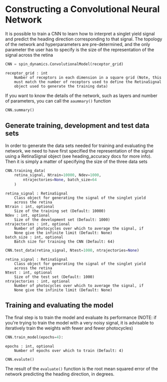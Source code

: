 # Constructing a Convolutional Neural Network
It is possible to train a CNN to learn how to interpret a singlet yield signal and predict the heading direction corresponding to that signal. The topology of the network and hyperparameters are pre-determined, and the only parameter the user has to specify is the size of the representation of the signal across the retina
```python
CNN = spin_dynamics.ConvolutionalModel(receptor_grid)
```
```
receptor_grid : int
    Number of receptors in each dimension in a square grid (Note, this
    must match the number of receptors used to define the RetinaSignal                               
    object used to generate the training data)
```
If you want to know the details of the network, such as layers and number of parameters, you can call the `aaummary()` function
```python
CNN.summary()
```

## Generate training, development and test data sets
In order to generate the data sets needed for training and evaluating the network, we need to have first specified the representation of the signal using a RetinaSignal object (see heading_accuracy docs for more info). Then it is simply a matter of specifying the size of the three data sets
```python
CNN.training_data(
	retina_signal, Ntrain=10000, Ndev=1000,                                      
        ntrajectories=None, batch_size=64
	)
```
```
retina_signal : RetinaSignal                                                                     
    Class object for generating the signal of the singlet yield
    across the retina
Ntrain : int, optional                                                                           
    Size of the training set (Default: 10000)                                                    
Ndev : int, optional
    Size of the development set (Default: 1000)
ntrajectories : int, optional                                                                    
    Number of photocycles over which to average the signal, if                                   
    None give the infinite limit (Default: None)                                                 
batch_size : int, optional
    Batch size for training the CNN (Default: 64)
```
```python
CNN.test_data(retina_signal, Ntest=1000, ntrajectories=None)
```
```
retina_signal : RetinaSignal
    Class object for generating the signal of the singlet yield
    across the retina
Ntest : int, optional
    Size of the test set (Default: 1000)
ntrajectories : int, optional
    Number of photocycles over which to average the signal, if
    None give the infinite limit (Default: None)
```

## Training and evaluating the model
The final step is to train the model and evaluate its performance (NOTE: if you're trying to train the model with a very noisy signal, it is advisable to iteratively train the weights with fewer and fewer photocycles)
```python
CNN.train_model(epochs=4):
```
```
epochs : int, optional
    Number of epochs over which to train (Default: 4)
```
```python
CNN.evalute()
```
The result of the `evaluate()` function is the root mean squared error of the network predicting the heading direction, in degrees.
